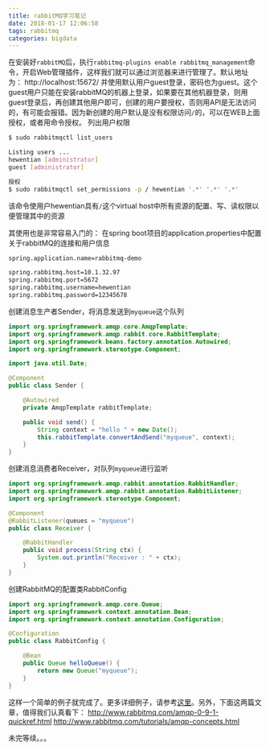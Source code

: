 ```yaml
---
title: rabbitMQ学习笔记
date: 2018-01-17 12:06:58
tags: rabbitmq
categories: bigdata
---
```

在安装好`rabbitMQ`后，执行`rabbitmq-plugins enable rabbitmq_management`命令，开启Web管理插件，这样我们就可以通过浏览器来进行管理了。默认地址为：
http://localhost:15672/
并使用默认用户guest登录，密码也为guest。这个guest用户只能在安装rabbitMQ的机器上登录，如果要在其他机器登录，则用guest登录后，再创建其他用户即可，创建的用户要授权，否则用API是无法访问的，有可能会报错。因为新创建的用户默认是没有权限访问`/`的，可以在WEB上面授权，或者用命令授权。
列出用户权限
``` bash
$ sudo rabbitmqctl list_users

Listing users ...
hewentian [administrator]
guest [administrator]

授权
$ sudo rabbitmqctl set_permissions -p / hewentian '.*' '.*' '.*'
```
该命令使用户hewentian具有`/`这个virtual host中所有资源的配置、写、读权限以便管理其中的资源

其使用也是非常容易入门的：
在spring boot项目的application.properties中配置关于rabbitMQ的连接和用户信息
``` xml
spring.application.name=rabbitmq-demo

spring.rabbitmq.host=10.1.32.97
spring.rabbitmq.port=5672
spring.rabbitmq.username=hewentian
spring.rabbitmq.password=12345678

```
创建消息生产者Sender，将消息发送到`myqueue`这个队列
``` java
import org.springframework.amqp.core.AmqpTemplate;
import org.springframework.amqp.rabbit.core.RabbitTemplate;
import org.springframework.beans.factory.annotation.Autowired;
import org.springframework.stereotype.Component;

import java.util.Date;

@Component
public class Sender {

	@Autowired
	private AmqpTemplate rabbitTemplate;

	public void send() {
		String context = "hello " + new Date();
		this.rabbitTemplate.convertAndSend("myqueue", context);
	}
}
```
创建消息消费者Receiver，对队列`myqueue`进行监听
``` java
import org.springframework.amqp.rabbit.annotation.RabbitHandler;
import org.springframework.amqp.rabbit.annotation.RabbitListener;
import org.springframework.stereotype.Component;

@Component
@RabbitListener(queues = "myqueue")
public class Receiver {

	@RabbitHandler
	public void process(String ctx) {
		System.out.println("Receiver : " + ctx);
	}
}
```
创建RabbitMQ的配置类RabbitConfig
``` java
import org.springframework.amqp.core.Queue;
import org.springframework.context.annotation.Bean;
import org.springframework.context.annotation.Configuration;

@Configuration
public class RabbitConfig {

	@Bean
	public Queue helloQueue() {
		return new Queue("myqueue");
	}
}
```

这样一个简单的例子就完成了。更多详细例子，请参考[这里](https://github.com/hewentian/rabbitMQ-demo)。另外，下面这两篇文章，值得我们认真看下：
http://www.rabbitmq.com/amqp-0-9-1-quickref.html
http://www.rabbitmq.com/tutorials/amqp-concepts.html

未完等续。。。
